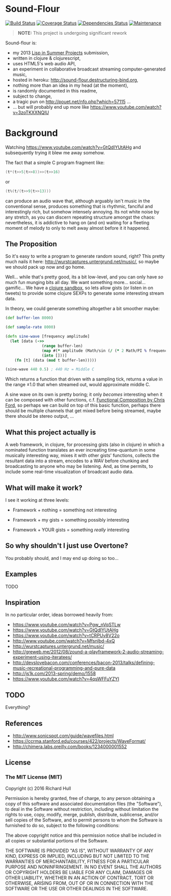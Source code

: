 # Sound-Flour 
[![Build Status](https://secure.travis-ci.org/rm-hull/sound-flour.svg)](http://travis-ci.org/rm-hull/sound-flour) 
[![Coverage Status](https://coveralls.io/repos/rm-hull/sound-flour/badge.svg?branch=master)](https://coveralls.io/r/rm-hull/sound-flour?branch=master) 
[![Dependencies Status](https://versions.deps.co/rm-hull/sound-flour/status.svg)](https://versions.deps.co/rm-hull/sound-flour)
[![Maintenance](https://img.shields.io/maintenance/yes/2018.svg?maxAge=2592000)]()

> **NOTE:** This project is undergoing significant rework

Sound-flour is:

* my 2013 [Lisp in Summer Projects](http://lispinsummerprojects.org/) submission,
* written in clojure & clojurescript,
* uses HTML5's web audio API,
* an experiment in collaborative broadcast streaming computer-generated music,
* hosted in heroku: http://sound-flour.destructuring-bind.org,
* nothing more than an idea in my head (at the moment),
* is randomly documented in this readme,
* subject to change,
* a tragic pun on http://pouet.net/nfo.php?which=57115 ...
* ... but will probably end up more like https://www.youtube.com/watch?v=3zoTKXXNQIU

# Background

Watching https://www.youtube.com/watch?v=GtQdIYUtAHg and subsequently trying it
blew me away somehow.

The fact that a simple C program fragment like:

```c
(t*(t>>5|t>>8))>>(t>>16)
```

or

```c
(t%(t/(t>>9|t>>13)))
```

can produce an audio wave that, although arguably isn't music in the
conventional sense, produces something that is rhythmic, fanciful and
interestingly rich, but somehow intensely annoying. Its not white
noise by any stretch, as you can discern repeating structure amongst
the chaos: nevertheless, it is addictive to hang on (and on) waiting
for a fleeting moment of melody to only to melt away almost before it
it happened.

## The Proposition

So it's easy to write a program to generate random sound, right? This pretty
much nails it here: http://wurstcaptures.untergrund.net/music/, so maybe we
should pack up now and go home.

Well... while that's pretty good, its a bit low-level, and you can only have
_so_ much fun munging bits all day. We want something more... social... gamific...
We have a [clojure sandbox](https://github.com/Licenser/clj-sandbox),
so lets allow gists (or listen in on tweets) to provide some clojure SEXPs to
generate some interesting stream data.

In theory, we could generate something altogether a bit smoother maybe:

```clojure
(def buffer-len 8000)

(def sample-rate 8000)

(defn sine-wave [frequency amplitude]
  (let [data (->>
                (range buffer-len)
                (map #(* amplitude (Math/sin (/ (* 2 Math/PI % frequency) sample-rate))))
                (into []))]
    (fn [t] (data (mod t buffer-len)))))

(sine-wave 440 0.5) ; 440 Hz = Middle C
```
Which returns a function that driven with a sampling tick, returns a value in
the range ±1.0 that when streamed out, would approximate middle C.

A sine wave on its own is pretty boring; it only _becomes_ interesting when it
can be composed with other functions,
c.f. [Functional Composition by Chris Ford](http://www.youtube.com/watch?v=Mfsnlbd-4xQ),
so perhaps we can build on top of this basic function, perhaps there should be multiple
channels that get mixed before being streamed, maybe there should be stereo output, ...

## What this project actually is

A web framework, in clojure, for processing gists (also in clojure) in which
a nominated function translates an ever increating time-quantum in some musically
interesting way, mixes it with other gists' functions, collects the resultant data
into a stream, encodes to a WAV before chunking and broadcasting to anyone who may be
listening. And, as time permits, to include some real-time visualization of broadcast
audio data.

## What will make it work?

I see it working at three levels:

* Framework + nothing = something not interesting

* Framework + my gists = something possibly interesting

* Framework + YOUR gists = something _really_ interesting

## So why shouldn't I just use Overtone?

You probably should, and I may end up doing so too...

## Examples

TODO

## Inspiration

In no particular order, ideas borrowed heavily from:

* https://www.youtube.com/watch?v=Pgw_nVqSTLw
* https://www.youtube.com/watch?v=GtQdIYUtAHg
* https://www.youtube.com/watch?v=tCRPUv8V22o
* http://www.youtube.com/watch?v=Mfsnlbd-4xQ
* http://wurstcaptures.untergrund.net/music/
* http://greweb.me/2012/08/zound-a-playframework-2-audio-streaming-experiment-using-iteratees/
* http://devslovebacon.com/conferences/bacon-2013/talks/defining-music-recreational-programming-and-pure-data
* http://js1k.com/2013-spring/demo/1558
* https://www.youtube.com/watch?v=4qsWFFuYZYI

## TODO

Everything?

## References

* http://www.sonicspot.com/guide/wavefiles.html
* https://ccrma.stanford.edu/courses/422/projects/WaveFormat/
* http://chimera.labs.oreilly.com/books/1234000001552

## License

### The MIT License (MIT)

Copyright (c) 2016 Richard Hull

Permission is hereby granted, free of charge, to any person obtaining a copy of
this software and associated documentation files (the "Software"), to deal in
the Software without restriction, including without limitation the rights to
use, copy, modify, merge, publish, distribute, sublicense, and/or sell copies of
the Software, and to permit persons to whom the Software is furnished to do so,
subject to the following conditions:

The above copyright notice and this permission notice shall be included in all
copies or substantial portions of the Software.

THE SOFTWARE IS PROVIDED "AS IS", WITHOUT WARRANTY OF ANY KIND, EXPRESS OR
IMPLIED, INCLUDING BUT NOT LIMITED TO THE WARRANTIES OF MERCHANTABILITY, FITNESS
FOR A PARTICULAR PURPOSE AND NONINFRINGEMENT. IN NO EVENT SHALL THE AUTHORS OR
COPYRIGHT HOLDERS BE LIABLE FOR ANY CLAIM, DAMAGES OR OTHER LIABILITY, WHETHER
IN AN ACTION OF CONTRACT, TORT OR OTHERWISE, ARISING FROM, OUT OF OR IN
CONNECTION WITH THE SOFTWARE OR THE USE OR OTHER DEALINGS IN THE SOFTWARE.
